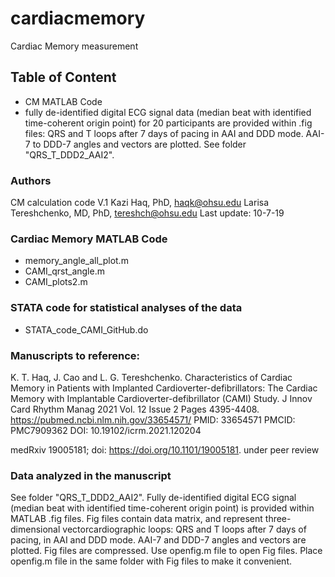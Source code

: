 # cardiacmemory
Cardiac Memory measurement

## Table of Content
  - CM MATLAB Code
  - fully de-identified digital ECG signal data (median beat with identified time-coherent origin point) for 20 participants are provided within .fig files: QRS and T loops after 7 days of pacing in AAI and DDD mode. AAI-7 to DDD-7 angles and vectors are plotted. See folder "QRS_T_DDD2_AAI2". 
  
### Authors
CM calculation code V.1
Kazi Haq, PhD, <haqk@ohsu.edu>
Larisa Tereshchenko, MD, PhD, <tereshch@ohsu.edu>
Last update: 10-7-19
  

### Cardiac Memory MATLAB Code
- memory_angle_all_plot.m     
- CAMI_qrst_angle.m    
- CAMI_plots2.m

### STATA code for statistical analyses of the data
- STATA_code_CAMI_GitHub.do

### Manuscripts to reference:
K. T. Haq, J. Cao and L. G. Tereshchenko. Characteristics of Cardiac Memory in Patients with Implanted Cardioverter-defibrillators: The Cardiac Memory with Implantable Cardioverter-defibrillator (CAMI) Study. J Innov Card Rhythm Manag 2021 Vol. 12 Issue 2 Pages 4395-4408. https://pubmed.ncbi.nlm.nih.gov/33654571/ PMID: 33654571 PMCID: PMC7909362 DOI: 10.19102/icrm.2021.120204

medRxiv 19005181; doi: https://doi.org/10.1101/19005181. under peer review

### Data analyzed in the manuscript
See folder "QRS_T_DDD2_AAI2". Fully de-identified digital ECG signal (median beat with identified time-coherent origin point) is provided within MATLAB .fig files. Fig files contain data matrix, and represent three-dimensional vectorcardiographic loops: QRS and T loops after 7 days of pacing, in AAI and DDD mode. AAI-7 and DDD-7 angles and vectors are plotted. Fig files are compressed. Use openfig.m file to open Fig files. Place openfig.m file in the same folder with Fig files to make it convenient.
